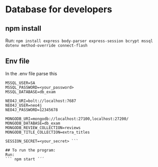 # Database for developers

## npm install
Run:
``` npm install express body-parser express-session bcrypt mssql dotenv method-override connect-flash ``` 


## Env file
In the .env file parse this 

``` MSSQL_SERVER=localhost
MSSQL_USER=SA
MSSQL_PASSWORD=<your_password>
MSSQL_DATABASE=db_exam

NEO4J_URI=bolt://localhost:7687
NEO4J_USER=neo4j
NEO4J_PASSWORD=12345678

MONGODB_URI=mongodb://localhost:27100,localhost:27200/
MONGODB_DATABASE=db_exam
MONGODB_REVIEW_COLLECTION=reviews
MONGODB_TITLE_COLLECTION=extra_titles

SESSION_SECRET=<your_secret> ``` 

## To run the program:
Run: 
``` npm start ´´´ 
